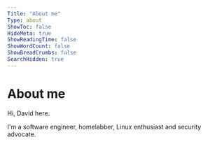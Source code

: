 ```yaml
---
Title: "About me"
Type: about
ShowToc: false
HideMeta: true
ShowReadingTime: false
ShowWordCount: false
ShowBreadCrumbs: false
SearchHidden: true
---
```


# About me

Hi, David here.

I'm a software engineer, homelabber, Linux enthusiast and security advocate.
